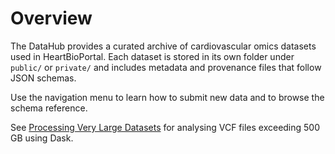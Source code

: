# Overview

The DataHub provides a curated archive of cardiovascular omics datasets used in HeartBioPortal. Each dataset is stored in its own folder under `public/` or `private/` and includes metadata and provenance files that follow JSON schemas.

Use the navigation menu to learn how to submit new data and to browse the schema reference.

See [Processing Very Large Datasets](big_data_processing.md) for analysing VCF files exceeding 500 GB using Dask.
